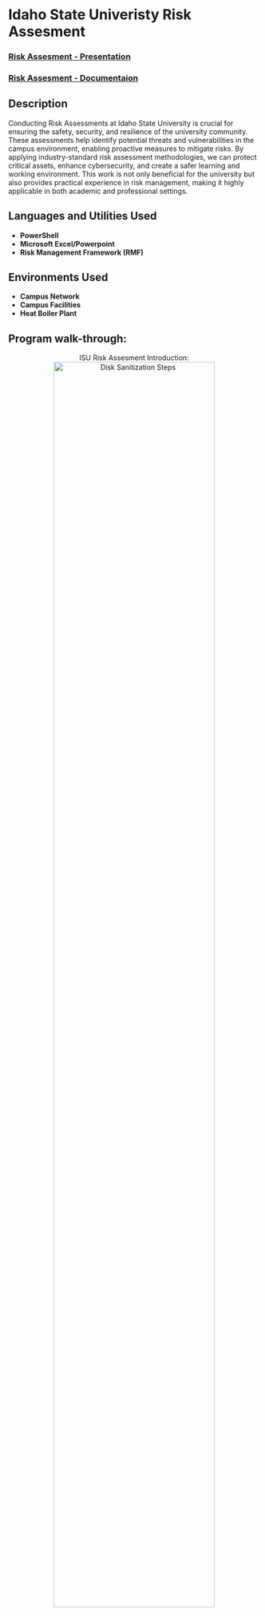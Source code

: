 <h1>Idaho State Univeristy Risk Assesment</h1>

 ### [Risk Assesment - Presentation](https://docs.google.com/presentation/d/1BEqcyVzAjyOx1gx2o5aQXTfUmwuOzxx2QDPQNPEiivM/edit?usp=sharing)
### [Risk Assesment - Documentaion](https://docs.google.com/document/d/1VH1RVRy1XbtbzglYJaf0nlrO5uJ-B3fePk4HUaSVKk0/edit?usp=sharing)

<h2>Description</h2>
Conducting Risk Assessments at Idaho State University is crucial for ensuring the safety, security, and resilience of the university community. These assessments help identify potential threats and vulnerabilities in the campus environment, enabling proactive measures to mitigate risks. By applying industry-standard risk assessment methodologies, we can protect critical assets, enhance cybersecurity, and create a safer learning and working environment. This work is not only beneficial for the university but also provides practical experience in risk management, making it highly applicable in both academic and professional settings.
<br />


<h2>Languages and Utilities Used</h2>

- <b>PowerShell</b> 
- <b>Microsoft Excel/Powerpoint</b>
- <b>Risk Management Framework (RMF)</b>

<h2>Environments Used </h2>

- <b>Campus Network</b>
- <b>Campus Facilities</b> 
- <b>Heat Boiler Plant</b> 

<h2>Program walk-through:</h2>

<p align="center">
ISU Risk Assesment Introduction: <br/>
<img src="https://i.imgur.com/Bd9BQPQ.png" height="80%" width="80%" alt="Disk Sanitization Steps"/>
<br />
<br />


<!--
 ```diff
- text in red
+ text in green
! text in orange
# text in gray
@@ text in purple (and bold)@@
```
--!>
